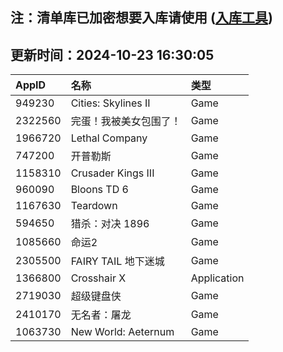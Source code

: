 ## 注：清单库已加密想要入库请使用 ([入库工具](https://github.com/BlankTMing/ManifestAutoUpdate/releases))

## 更新时间：2024-10-23 16:30:05
| AppID | 名称 | 类型  |
| :-------------------- | :----------------------------- | :----------- |
| 949230 | Cities: Skylines II| Game |
| 2322560 | 完蛋！我被美女包围了！| Game |
| 1966720 | Lethal Company| Game |
| 747200 | 开普勒斯| Game |
| 1158310 | Crusader Kings III| Game |
| 960090 | Bloons TD 6| Game |
| 1167630 | Teardown| Game |
| 594650 | 猎杀：对决 1896| Game |
| 1085660 | 命运2| Game |
| 2305500 | FAIRY TAIL 地下迷城| Game |
| 1366800 | Crosshair X| Application |
| 2719030 | 超级键盘侠| Game |
| 2410170 | 无名者：屠龙| Game |
| 1063730 | New World: Aeternum| Game |
